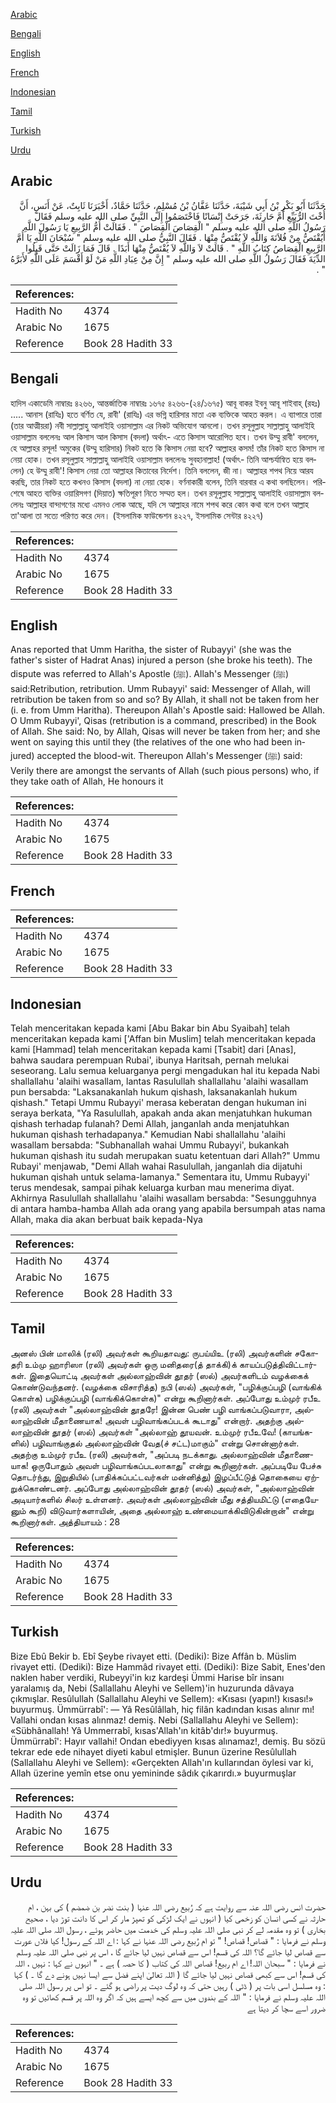 [Arabic](#arabic)

[Bengali](#bengali)

[English](#english)

[French](#french)

[Indonesian](#indonesian)

[Tamil](#tamil)

[Turkish](#turkish)

[Urdu](#urdu)

## Arabic


<div dir="rtl" lang="ar" style={{fontSize:'larger',backgroundColor:'#f8f9fa',padding:20}}>
حَدَّثَنَا أَبُو بَكْرِ بْنُ أَبِي شَيْبَةَ، حَدَّثَنَا عَفَّانُ بْنُ مُسْلِمٍ، حَدَّثَنَا حَمَّادٌ، أَخْبَرَنَا ثَابِتٌ، عَنْ أَنَسٍ، أَنَّ أُخْتَ الرُّبَيِّعِ أُمَّ حَارِثَةَ، جَرَحَتْ إِنْسَانًا فَاخْتَصَمُوا إِلَى النَّبِيِّ صلى الله عليه وسلم فَقَالَ رَسُولُ اللَّهِ صلى الله عليه وسلم ‏"‏ الْقِصَاصَ الْقِصَاصَ ‏"‏ ‏.‏ فَقَالَتْ أُمُّ الرَّبِيعِ يَا رَسُولَ اللَّهِ أَيُقْتَصُّ مِنْ فُلاَنَةَ وَاللَّهِ لاَ يُقْتَصُّ مِنْهَا ‏.‏ فَقَالَ النَّبِيُّ صلى الله عليه وسلم ‏"‏ سُبْحَانَ اللَّهِ يَا أُمَّ الرَّبِيعِ الْقِصَاصُ كِتَابُ اللَّهِ ‏"‏ ‏.‏ قَالَتْ لاَ وَاللَّهِ لاَ يُقْتَصُّ مِنْهَا أَبَدًا ‏.‏ قَالَ فَمَا زَالَتْ حَتَّى قَبِلُوا الدِّيَةَ فَقَالَ رَسُولُ اللَّهِ صلى الله عليه وسلم ‏"‏ إِنَّ مِنْ عِبَادِ اللَّهِ مَنْ لَوْ أَقْسَمَ عَلَى اللَّهِ لأَبَرَّهُ ‏"‏ ‏.‏
</div>
<div style={{backgroundColor:'#f8f9fa',padding:20, marginBottom: 10}}><table> <thead> <tr> <th>References:</th> <th></th> </tr> </thead> <tbody><tr><td>Hadith No</td><td>4374</td></tr><tr><td>Arabic No</td><td>1675</td></tr><tr><td>Reference</td><td>Book 28 Hadith 33</td></tr></tbody></table></div>

## Bengali


<div dir="ltr" lang="bn" style={{fontSize:'larger',backgroundColor:'#f8f9fa',padding:20}}>
হাদিস একাডেমি নাম্বারঃ ৪২৬৬, আন্তর্জাতিক নাম্বারঃ ১৬৭৫ ৪২৬৬-(২৪/১৬৭৫) আবূ বাকর ইবনু আবূ শাইবাহ্ (রহঃ) ..... আনাস (রাযিঃ) হতে বর্ণিত যে, রাবী' (রাযিঃ) এর ভগ্নি হারিসার মাতা এক ব্যক্তিকে আহত করল। এ ব্যাপারে তারা (তার আত্মীয়রা) নবী সাল্লাল্লাহু আলাইহি ওয়াসাল্লাম এর নিকট অভিযোগ আনলো। তখন রসূলুল্লাহ সাল্লাল্লাহু আলাইহি ওয়াসাল্লাম বললেনঃ আল কিসাস আল কিসাস (বদলা) অর্থাৎ- এতে কিসাস আরোপিত হবে। তখন উম্মু রাবী' বললেন, হে আল্লাহর রসূল! অমুকের (উম্মু হারিসার) নিকট হতে কি কিসাস নেয়া হবে? আল্লাহর কসম! তাঁর নিকট হতে কিসাস না নেয়া হোক। তখন রসূলুল্লাহ সাল্লাল্লাহু আলাইহি ওয়াসাল্লাম বললেনঃ সুবহানাল্লাহ! (অর্থাৎ- তিনি আশ্চর্যান্বিত হয়ে বললেন) হে উম্মু রাবী'! কিসাস নেয়া তো আল্লাহর কিতাবের নির্দেশ। তিনি বললেন, জী না। আল্লাহর শপথ নিয়ে আরয করছি, তার নিকট হতে কখনও কিসাস (বদলা) না নেয়া হোক। বর্ণনাকারী বলেন, তিনি বারবার এ কথা বলছিলেন। পরিশেষে আহত ব্যক্তির ওয়ারিসগণ (দিয়াত) ক্ষতিপূরণ নিতে সম্মত হল। তখন রসূলুল্লাহ সাল্লাল্লাহু আলাইহি ওয়াসাল্লাম বললেনঃ আল্লাহর বান্দাগণের মধ্যে এমনও লোক আছে, যদি সে আল্লাহর নামে শপথ করে কোন কথা বলে তখন আল্লাহ তা'আলা তা সত্যে পরিণত করে দেন। (ইসলামিক ফাউন্ডেশন ৪২২৭, ইসলামিক সেন্টার ৪২২৭)
</div>
<div style={{backgroundColor:'#f8f9fa',padding:20, marginBottom: 10}}><table> <thead> <tr> <th>References:</th> <th></th> </tr> </thead> <tbody><tr><td>Hadith No</td><td>4374</td></tr><tr><td>Arabic No</td><td>1675</td></tr><tr><td>Reference</td><td>Book 28 Hadith 33</td></tr></tbody></table></div>

## English


<div dir="ltr" lang="en" style={{fontSize:'larger',backgroundColor:'#f8f9fa',padding:20}}>
Anas reported that Umm Haritha, the sister of Rubayyi' (she was the father's sister of Hadrat Anas) injured a person (she broke his teeth). The dispute was referred to Allah's Apostle (ﷺ). Allah's Messenger (ﷺ) said:Retribution, retribution. Umm Rubayyi' said: Messenger of Allah, will retribution be taken from so and so? By Allah, it shall not be taken from her (i. e. from Umm Haritha). Thereupon Allah's Apostle said: Hallowed be Allah. O Umm Rubayyi', Qisas (retribution is a command, prescribed) in the Book of Allah. She said: No, by Allah, Qisas will never be taken from her; and she went on saying this until they (the relatives of the one who had been injured) accepted the blood-wit. Thereupon Allah's Messenger (ﷺ) said: Verily there are amongst the servants of Allah (such pious persons) who, if they take oath of Allah, He honours it
</div>
<div style={{backgroundColor:'#f8f9fa',padding:20, marginBottom: 10}}><table> <thead> <tr> <th>References:</th> <th></th> </tr> </thead> <tbody><tr><td>Hadith No</td><td>4374</td></tr><tr><td>Arabic No</td><td>1675</td></tr><tr><td>Reference</td><td>Book 28 Hadith 33</td></tr></tbody></table></div>

## French


<div dir="ltr" lang="fr" style={{fontSize:'larger',backgroundColor:'#f8f9fa',padding:20}}>

</div>
<div style={{backgroundColor:'#f8f9fa',padding:20, marginBottom: 10}}><table> <thead> <tr> <th>References:</th> <th></th> </tr> </thead> <tbody><tr><td>Hadith No</td><td>4374</td></tr><tr><td>Arabic No</td><td>1675</td></tr><tr><td>Reference</td><td>Book 28 Hadith 33</td></tr></tbody></table></div>

## Indonesian


<div dir="ltr" lang="id" style={{fontSize:'larger',backgroundColor:'#f8f9fa',padding:20}}>
Telah menceritakan kepada kami [Abu Bakar bin Abu Syaibah] telah menceritakan kepada kami ['Affan bin Muslim] telah menceritakan kepada kami [Hammad] telah menceritakan kepada kami [Tsabit] dari [Anas], bahwa saudara perempuan Rubai', ibunya Haritsah, pernah melukai seseorang. Lalu semua keluarganya pergi mengadukan hal itu kepada Nabi shallallahu 'alaihi wasallam, lantas Rasulullah shallallahu 'alaihi wasallam pun bersabda: "Laksanakanlah hukum qishash, laksanakanlah hukum qishash." Tetapi Ummu Rubayyi' merasa keberatan dengan hukuman ini seraya berkata, "Ya Rasulullah, apakah anda akan menjatuhkan hukuman qishash terhadap fulanah? Demi Allah, janganlah anda menjatuhkan hukuman qishash terhadapanya." Kemudian Nabi shallallahu 'alaihi wasallam bersabda: "Subhanallah wahai Ummu Rubayyi', bukankah hukuman qishash itu sudah merupakan suatu ketentuan dari Allah?" Ummu Rubayi' menjawab, "Demi Allah wahai Rasulullah, janganlah dia dijatuhi hukuman qishah untuk selama-lamanya." Sementara itu, Ummu Rubayyi' terus mendesak, sampai pihak keluarga kurban mau menerima diyat. Akhirnya Rasulullah shallallahu 'alaihi wasallam bersabda: "Sesungguhnya di antara hamba-hamba Allah ada orang yang apabila bersumpah atas nama Allah, maka dia akan berbuat baik kepada-Nya
</div>
<div style={{backgroundColor:'#f8f9fa',padding:20, marginBottom: 10}}><table> <thead> <tr> <th>References:</th> <th></th> </tr> </thead> <tbody><tr><td>Hadith No</td><td>4374</td></tr><tr><td>Arabic No</td><td>1675</td></tr><tr><td>Reference</td><td>Book 28 Hadith 33</td></tr></tbody></table></div>

## Tamil


<div dir="ltr" lang="ta" style={{fontSize:'larger',backgroundColor:'#f8f9fa',padding:20}}>
அனஸ் பின் மாலிக் (ரலி) அவர்கள் கூறியதாவது: ருபய்யிஉ (ரலி) அவர்களின் சகோதரி உம்மு ஹாரிஸா (ரலி) அவர்கள் ஒரு மனிதரை(த் தாக்கி)க் காயப்படுத்திவிட்டார்கள். இதையொட்டி அவர்கள் அல்லாஹ்வின் தூதர் (ஸல்) அவர்களிடம் வழக்கைக் கொண்டுவந்தனர். (வழக்கை விசாரித்த) நபி (ஸல்) அவர்கள், "பழிக்குப்பழி (வாங்கிக் கொள்க) பழிக்குப்பழி (வாங்கிக்கொள்க)" என்று கூறினார்கள். அப்போது உம்முர் ரபீஉ (ரலி) அவர்கள் "அல்லாஹ்வின் தூதரே! இன்ன பெண் பழி வாங்கப்படுவாரா, அல்லாஹ்வின் மீதாணையாக! அவள் பழிவாங்கப்படக் கூடாது" என்றார். அதற்கு அல்லாஹ்வின் தூதர் (ஸல்) அவர்கள் "அல்லாஹ் தூயவன். உம்முர் ரபீஉவே! (காயங்களில்) பழிவாங்குதல் அல்லாஹ்வின் வேத(ச் சட்ட)மாகும்" என்று சொன்னார்கள். அதற்கு உம்முர் ரபீஉ (ரலி) அவர்கள், "அப்படி நடக்காது. அல்லாஹ்வின் மீதாணையாக! ஒருபோதும் அவள் பழிவாங்கப்படலாகாது" என்று கூறினார்கள். அப்படியே பேச்சு தொடர்ந்து, இறுதியில் (பாதிக்கப்பட்டவர்கள் மன்னித்து) இழப்பீட்டுத் தொகையை ஏற்றுக்கொண்டனர். அப்போது அல்லாஹ்வின் தூதர் (ஸல்) அவர்கள், "அல்லாஹ்வின் அடியார்களில் சிலர் உள்ளனர். அவர்கள் அல்லாஹ்வின் மீது சத்தியமிட்டு (எதையேனும் கூறி) விடுவார்களாயின், அதை அல்லாஹ் உண்மையாக்கிவிடுகின்றான்" என்று கூறினார்கள். அத்தியாயம் : 28
</div>
<div style={{backgroundColor:'#f8f9fa',padding:20, marginBottom: 10}}><table> <thead> <tr> <th>References:</th> <th></th> </tr> </thead> <tbody><tr><td>Hadith No</td><td>4374</td></tr><tr><td>Arabic No</td><td>1675</td></tr><tr><td>Reference</td><td>Book 28 Hadith 33</td></tr></tbody></table></div>

## Turkish


<div dir="ltr" lang="tr" style={{fontSize:'larger',backgroundColor:'#f8f9fa',padding:20}}>
Bize Ebû Bekir b. Ebî Şeybe rivayet etti. (Dediki): Bize Affân b. Müslim rivayet etti. (Dediki): Bize Hammâd rivayet etti. (Dediki): Bize Sabit, Enes'den naklen haber verdiki, Rubeyyi'in kız kardeşi Ümmi Harise bîr insanı yaralamış da, Nebi (Sallallahu Aleyhi ve Sellem)'in huzurunda dâvaya çıkmışlar. Resûlullah (Sallallahu Aleyhi ve Sellem): «Kısası (yapın!) kısası!» buyurmuş. Ümmürrabî': — Yâ Resûlâllah, hiç filân kadından kısas alınır mı! Vallahi ondan kısas alınmaz! demiş. Nebi (Sallallahu Aleyhi ve Sellem): «Sübhânallah! Yâ Ummerrabî, kısas'Allah'ın kitâb'dır!» buyurmuş. Ümmürrabî': Hayır vallahi! Ondan ebediyyen kısas alınamaz!, demiş. Bu sözü tekrar ede ede nihayet diyeti kabul etmişler. Bunun üzerine Resûlullah (Sallallahu Aleyhi ve Sellem): «Gerçekten Allah'ın kullarından öylesi var ki, Allah üzerine yemîn etse onu yemininde sâdık çıkarırdı.» buyurmuşlar
</div>
<div style={{backgroundColor:'#f8f9fa',padding:20, marginBottom: 10}}><table> <thead> <tr> <th>References:</th> <th></th> </tr> </thead> <tbody><tr><td>Hadith No</td><td>4374</td></tr><tr><td>Arabic No</td><td>1675</td></tr><tr><td>Reference</td><td>Book 28 Hadith 33</td></tr></tbody></table></div>

## Urdu


<div dir="rtl" lang="ur" style={{fontSize:'larger',backgroundColor:'#f8f9fa',padding:20}}>
حضرت انس رضی اللہ عنہ سے روایت ہے کہ رُبیع رضی اللہ عنہا ( بنت نضر بن ضمضم ) کی بہن ، ام حارثہ نے کسی انسان کو زخمی کیا ( انہوں نے ایک لڑکی کو تھپڑ مار کر اس کا دانت توڑ دیا ، صحیح بخاری ) تو وہ مقدمہ لے کر نبی صلی اللہ علیہ وسلم کی خدمت میں حاضر ہوئے ، رسول اللہ صلی اللہ علیہ وسلم نے فرمایا : " قصاص! قصاص! " تو ام رُبیع رضی اللہ عنہا نے کہا : اے اللہ کے رسول! کیا فلاں عورت سے قصاص لیا جائے گا؟ اللہ کی قسم! اس سے قصاص نہیں لیا جائے گا ، اس پر نبی صلی اللہ علیہ وسلم نے فرمایا : " سبحان اللہ! اے ام ربیع! قصاص اللہ کی کتاب ( کا حصہ ) ہے ۔ " انہوں نے کہا : نہیں ، اللہ کی قسم! اس سے کبھی قصاص نہیں لیا جائے گا ( اللہ تعالیٰ اپنے فضل سے ایسا نہیں ہونے دے گا ۔ ) کہا : وہ مسلسل اسی بات پر ( ڈٹی ) رہیں حتی کہ وہ لوگ دیت پر راضی ہو گئے ۔ تو اس پر رسول اللہ صلی اللہ علیہ وسلم نے فرمایا : " اللہ کے بندوں میں سے کچھ ایسے ہیں کہ اگر وہ اللہ پر قسم کھائیں تو وہ ضرور اسے سچا کر دیتا ہے
</div>
<div style={{backgroundColor:'#f8f9fa',padding:20, marginBottom: 10}}><table> <thead> <tr> <th>References:</th> <th></th> </tr> </thead> <tbody><tr><td>Hadith No</td><td>4374</td></tr><tr><td>Arabic No</td><td>1675</td></tr><tr><td>Reference</td><td>Book 28 Hadith 33</td></tr></tbody></table></div>